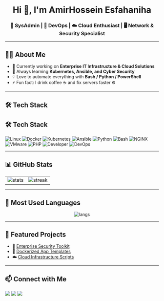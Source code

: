 <h1 align="center">Hi 👋, I'm AmirHossein Esfahaniha</h1>
<h3 align="center">🚀 SysAdmin | 🐳 DevOps | ☁️ Cloud Enthusiast | 🖥️ Network & Security Specialist</h3>

---

## 👨‍💻 About Me
- 🔭 Currently working on **Enterprise IT Infrastructure & Cloud Solutions**
- 🌱 Always learning **Kubernetes, Ansible, and Cyber Security**
- 💡 Love to automate everything with **Bash / Python / PowerShell**
- ⚡ Fun fact: I drink coffee ☕ and fix servers faster ⚙️

---

## 🛠 Tech Stack
## 🛠 Tech Stack
![Linux](https://img.shields.io/badge/Linux-FCC624?style=for-the-badge&logo=linux&logoColor=black)
![Docker](https://img.shields.io/badge/Docker-2496ED?style=for-the-badge&logo=docker&logoColor=white)
![Kubernetes](https://img.shields.io/badge/Kubernetes-326CE5?style=for-the-badge&logo=kubernetes&logoColor=white)
![Ansible](https://img.shields.io/badge/Ansible-EE0000?style=for-the-badge&logo=ansible&logoColor=white)
![Python](https://img.shields.io/badge/Python-3776AB?style=for-the-badge&logo=python&logoColor=white)
![Bash](https://img.shields.io/badge/Bash-4EAA25?style=for-the-badge&logo=gnu-bash&logoColor=white)
![NGINX](https://img.shields.io/badge/Nginx-009639?style=for-the-badge&logo=nginx&logoColor=white)
![VMware](https://img.shields.io/badge/VMware-607078?style=for-the-badge&logo=vmware&logoColor=white)
![PHP](https://img.shields.io/badge/PHP-777BB4?style=for-the-badge&logo=php&logoColor=white)
![Developer](https://img.shields.io/badge/Developer-F7DF1E?style=for-the-badge&logo=devicon&logoColor=black)
![DevOps](https://img.shields.io/badge/DevOps-0A0A0A?style=for-the-badge&logo=devops&logoColor=white)

---

## 📊 GitHub Stats
<p align="center">
  <table>
    <tr>
      <td><img src="https://github-readme-stats.vercel.app/api?username=esfahaniha&show_icons=true&theme=radical" alt="stats" /></td>
      <td><img src="https://github-readme-streak-stats.herokuapp.com/?user=esfahaniha&theme=radical" alt="streak" /></td>
    </tr>
  </table>
</p>

---

## 🚀 Most Used Languages
<p align="center">
  <img src="https://github-readme-stats.vercel.app/api/top-langs/?username=esfahaniha&layout=compact&theme=radical" alt="langs" />
</p>

---

## 🌟 Featured Projects
- 🔐 [Enterprise Security Toolkit](https://github.com/esfahaniha/security-toolkit)  
- 🐳 [Dockerized App Templates](https://github.com/esfahaniha/docker-apps)  
- ☁️ [Cloud Infrastructure Scripts](https://github.com/esfahaniha/cloud-infra)  

---

## 📫 Connect with Me
<p align="left">
<a href="https://linkedin.com/in/your-linkedin" target="blank"><img src="https://img.shields.io/badge/LinkedIn-blue?style=for-the-badge&logo=linkedin" /></a>
<a href="mailto:yourmail@example.com" target="blank"><img src="https://img.shields.io/badge/Email-D14836?style=for-the-badge&logo=gmail&logoColor=white" /></a>
<a href="https://t.me/yourtelegram" target="blank"><img src="https://img.shields.io/badge/Telegram-2CA5E0?style=for-the-badge&logo=telegram&logoColor=white" /></a>
</p>
